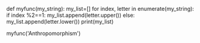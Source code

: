 def myfunc(my_string):
    my_list=[]
    for index, letter in enumerate(my_string):
        if index %2==1:
            my_list.append(letter.upper())
        else:
            my_list.append(letter.lower())
    print(my_list)
        
myfunc('Anthropomorphism')
